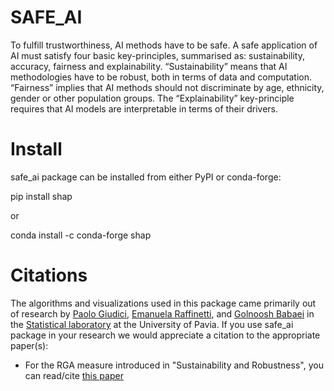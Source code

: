 # SAFE_AI

To fulfill trustworthiness, AI methods have to be safe. A safe application of AI must
satisfy four basic key-principles, summarised as: sustainability, accuracy, fairness and
explainability. “Sustainability” means that AI methodologies have to be robust, both in
terms of data and computation. “Fairness” implies that AI methods should not discriminate
by age, ethnicity, gender or other population groups. The “Explainability” key-principle
requires that AI models are interpretable in terms of their drivers.

# Install
safe_ai package can be installed from either PyPI or conda-forge:

pip install shap

or

conda install -c conda-forge shap

# Citations
The algorithms and visualizations used in this package came primarily out of research by [Paolo Giudici](https://www.linkedin.com/in/paolo-giudici-60028a/), [Emanuela Raffinetti](https://www.linkedin.com/in/emanuela-raffinetti-a3980215/), and [Golnoosh Babaei](https://www.linkedin.com/in/golnoosh-babaei-990077187/) in the [Statistical laboratory](https://sites.google.com/unipv.it/statslab-pavia/home?authuser=0) at the University of Pavia. If you use safe_ai package in your research we would appreciate a citation to the appropriate paper(s):
* For the RGA measure introduced in "Sustainability and Robustness", you can read/cite [this paper](https://link.springer.com/article/10.1007/s11135-023-01613-y)
